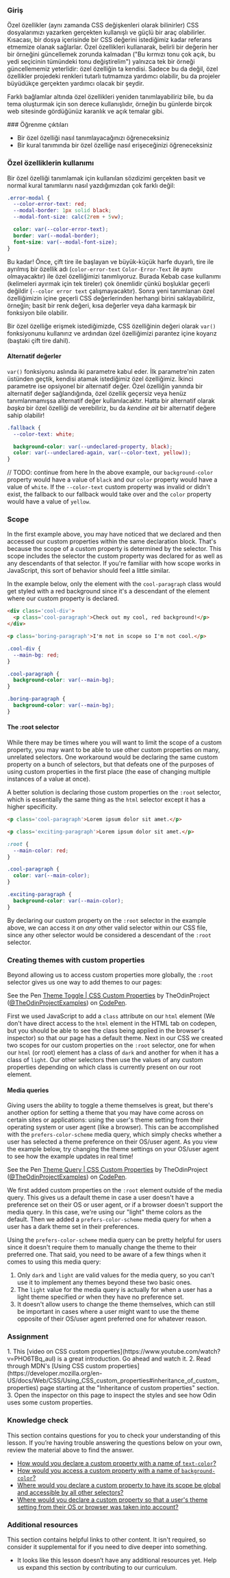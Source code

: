 ### Giriş

Özel özellikler (aynı zamanda CSS değişkenleri olarak bilinirler) CSS dosyalarımızı yazarken gerçekten kullanışlı ve güçlü bir araç olabilirler. Kısacası, bir dosya içerisinde bir CSS değerini istediğimiz kadar referans etmemize olanak sağlarlar. Özel özellikleri kullanarak, belirli bir değerin her bir örneğini güncellemek zorunda kalmadan ("Bu kırmızı tonu çok açık, bu yedi seçicinin tümündeki tonu değiştirelim") yalnızca tek bir örneği güncellememiz yeterlidir: özel özelliğin ta kendisi. Sadece bu da değil, özel özellikler projedeki renkleri tutarlı tutmamıza yardımcı olabilir, bu da projeler büyüdükçe gerçekten yardımcı olacak bir şeydir.

Farklı bağlamlar altında özel özellikleri yeniden tanımlayabiliriz bile, bu da tema oluşturmak için son derece kullanışlıdır, örneğin bu günlerde birçok web sitesinde gördüğünüz karanlık ve açık temalar gibi.

### Öğrenme çıktıları

* Bir özel özelliği nasıl tanımlayacağınızı öğreneceksiniz
* Bir kural tanımında bir özel özelliğe nasıl erişeceğinizi öğreneceksiniz

### Özel özelliklerin kullanımı

Bir özel özelliği tanımlamak için kullanılan sözdizimi gerçekten basit ve normal kural tanımlarını nasıl yazdığımızdan çok farklı değil:

```css
.error-modal {
  --color-error-text: red;
  --modal-border: 1px solid black;
  --modal-font-size: calc(2rem + 5vw);

  color: var(--color-error-text);
  border: var(--modal-border);
  font-size: var(--modal-font-size);
}
```

Bu kadar! Önce, çift tire ile başlayan ve büyük-küçük harfe duyarlı, tire ile ayrılmış bir özellik adı (`color-error-text` `Color-Error-Text` ile aynı olmayacaktır) ile özel özelliğimizi tanımlıyoruz. Burada Kebab case kullanımı (kelimeleri ayırmak için tek tireler) çok önemlidir çünkü boşluklar geçerli değildir (`--color error text` çalışmayacaktır). Sonra yeni tanımlanan özel özelliğimizin içine geçerli CSS değerlerinden herhangi birini saklayabiliriz, örneğin; basit bir renk değeri, kısa değerler veya daha karmaşık bir fonksiyon bile olabilir.

Bir özel özelliğe erişmek istediğimizde, CSS özelliğinin değeri olarak `var()` fonksiyonunu kullanırız ve ardından özel özelliğimizi parantez içine koyarız (baştaki çift tire dahil).

#### Alternatif değerler

`var()` fonksiyonu aslında iki parametre kabul eder. İlk parametre'nin zaten üstünden geçtik, kendisi atamak istediğimiz özel özelliğimiz. İkinci parametre ise opsiyonel bir alternatif değer. Özel özelliğin yanında bir alternatif değer sağlandığında, özel özellik geçersiz veya henüz tanımlanmamışsa alternatif değer kullanılacaktır. Hatta bir alternatif olarak *başka* bir özel özelliği de verebiliriz, bu da *kendine ait* bir alternatif değere sahip olabilir!

```css
.fallback {
  --color-text: white;

  background-color: var(--undeclared-property, black);
  color: var(--undeclared-again, var(--color-text, yellow));
}
```
// TODO: continue from here
In the above example, our `background-color` property would have a value of `black` and our `color` property would have a value of `white`. If the `--color-text` custom property was invalid or didn't exist, the fallback to our fallback would take over and the `color` property would have a value of `yellow`.

### Scope

In the first example above, you may have noticed that we declared and then accessed our custom properties within the same declaration block. That's because the scope of a custom property is determined by the selector. This scope includes the selector the custom property was declared for as well as any descendants of that selector. If you're familiar with how scope works in JavaScript, this sort of behavior should feel a little similar.

In the example below, only the element with the `cool-paragraph` class would get styled with a red background since it's a descendant of the element where our custom property is declared.

```html
<div class='cool-div'>
  <p class='cool-paragraph'>Check out my cool, red background!</p>
</div>

<p class='boring-paragraph'>I'm not in scope so I'm not cool.</p>
```
```css
.cool-div {
  --main-bg: red;
}

.cool-paragraph {
  background-color: var(--main-bg);
}

.boring-paragraph {
  background-color: var(--main-bg);
}
```

#### The :root selector

While there may be times where you will want to limit the scope of a custom property, you may want to be able to use other custom properties on many, unrelated selectors. One workaround would be declaring the same custom property on a bunch of selectors, but that defeats one of the purposes of using custom properties in the first place (the ease of changing multiple instances of a value at once).

A better solution is declaring those custom properties on the `:root` selector, which is essentially the same thing as the `html` selector except it has a higher specificity.

```html
<p class='cool-paragraph'>Lorem ipsum dolor sit amet.</p>

<p class='exciting-paragraph'>Lorem ipsum dolor sit amet.</p>
```
```css
:root {
  --main-color: red;
}

.cool-paragraph {
  color: var(--main-color);
}

.exciting-paragraph {
  background-color: var(--main-color);
}
```

By declaring our custom property on the `:root` selector in the example above, we can access it on *any* other valid selector within our CSS file, since any other selector would be considered a descendant of the `:root` selector.

### Creating themes with custom properties

Beyond allowing us to access custom properties more globally, the `:root` selector gives us one way to add themes to our pages:

<p class="codepen" data-height="300" data-theme-id="dark" data-default-tab="css,result" data-slug-hash="PojVRMb" data-editable="true" data-user="TheOdinProjectExamples" style={{"height":"300px","boxSizing":"border-box","display":"flex","alignItems":"center","justifyContent":"center","border":"2px solid","margin":"1em 0","padding":"1em"}}>
  <span>See the Pen <a href="https://codepen.io/TheOdinProjectExamples/pen/PojVRMb">
  Theme Toggle | CSS Custom Properties</a> by TheOdinProject (<a href="https://codepen.io/TheOdinProjectExamples">@TheOdinProjectExamples</a>)
  on <a href="https://codepen.io">CodePen</a>.</span>
</p>
<script async src="https://cpwebassets.codepen.io/assets/embed/ei.js"></script>

First we used JavaScript to add a `class` attribute on our `html` element (We don't have direct access to the `html` element in the HTML tab on codepen, but you should be able to see the class being applied in the browser's inspector) so that our page has a default theme. Next in our CSS we created two scopes for our custom properties on the `:root` selector, one for when our `html` (or root) element has a class of `dark` and another for when it has a class of `light`. Our other selectors then use the values of any custom properties depending on which class is currently present on our root element.

#### Media queries

Giving users the ability to toggle a theme themselves is great, but there's another option for setting a theme that you may have come across on certain sites or applications: using the user's theme setting from their operating system or user agent (like a browser). This can be accomplished with the `prefers-color-scheme` media query, which simply checks whether a user has selected a theme preference on their OS/user agent. As you view the example below, try changing the theme settings on your OS/user agent to see how the example updates in real time!

<p class="codepen" data-height="300" data-theme-id="dark" data-default-tab="css,result" data-slug-hash="powGZzE" data-editable="true" data-user="TheOdinProjectExamples" style={{"height":"300px","boxSizing":"border-box","display":"flex","alignItems":"center","justifyContent":"center","border":"2px solid","margin":"1em 0","padding":"1em"}}>
  <span>See the Pen <a href="https://codepen.io/TheOdinProjectExamples/pen/powGZzE">
  Theme Query | CSS Custom Properties</a> by TheOdinProject (<a href="https://codepen.io/TheOdinProjectExamples">@TheOdinProjectExamples</a>)
  on <a href="https://codepen.io">CodePen</a>.</span>
</p>
<script async src="https://cpwebassets.codepen.io/assets/embed/ei.js"></script>

We first added custom properties on the `:root` element outside of the media query. This gives us a default theme in case a user doesn't have a preference set on their OS or user agent, or if a browser doesn't support the media query. In this case, we're using our "light" theme colors as the default. Then we added a `prefers-color-scheme` media query for when a user has a dark theme set in their preferences.

Using the `prefers-color-scheme` media query can be pretty helpful for users since it doesn't require them to manually change the theme to their preferred one. That said, you need to be aware of a few things when it comes to using this media query:

1. Only `dark` and `light` are valid values for the media query, so you can't use it to implement any themes beyond these two basic ones.
2. The `light` value for the media query is actually for when a user has a light theme specified *or* when they have no preference set.
2. It doesn't allow users to change the theme themselves, which can still be important in cases where a user might want to use the theme opposite of their OS/user agent preferred one for whatever reason.

### Assignment

<div class="lesson-content__panel" markdown="1">
1. This [video on CSS custom properties](https://www.youtube.com/watch?v=PHO6TBq_auI) is a great introduction. Go ahead and watch it.
2. Read through MDN's [Using CSS custom properties](https://developer.mozilla.org/en-US/docs/Web/CSS/Using_CSS_custom_properties#inheritance_of_custom_properties) page starting at the "Inheritance of custom properties" section.
3. Open the inspector on this page to inspect the styles and see how Odin uses some custom properties.
</div>

### Knowledge check

This section contains questions for you to check your understanding of this lesson. If you’re having trouble answering the questions below on your own, review the material above to find the answer.

* [How would you declare a custom property with a name of `text-color`?](#using-custom-properties)
* [How would you access a custom property with a name of `background-color`?](#using-custom-properties)
* [Where would you declare a custom property to have its scope be global and accessible by all other selectors?](#scope)
* [Where would you declare a custom property so that a user's theme setting from their OS or browser was taken into account?](#creating-themes-with-custom-properties)

### Additional resources

This section contains helpful links to other content. It isn't required, so consider it supplemental for if you need to dive deeper into something.

- It looks like this lesson doesn’t have any additional resources yet. Help us expand this section by contributing to our curriculum.

